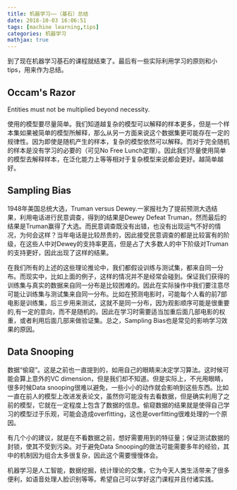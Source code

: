 ```yaml
---
title: 机器学习——（基石）总结
date: 2018-10-03 16:06:51
tags: [machine learning,tips]
categories: 机器学习
mathjax: true
---
```

到了现在机器学习基石的课程就结束了。最后有一些实际利用学习的原则和小tips，用来作为总结。
<!--more-->

## Occam's Razor ##

Entities must not be multiplied beyond necessity.

使用的模型要尽量简单。我们知道越复杂的模型可以解释的样本更多，但是一个样本集如果被简单的模型所解释，那么从另一方面来说这个数据集更可能存在一定的规律性。因为即使是随机产生的样本，复杂的模型依然可以解释。而对于完全随机的样本是没有学习的必要的（可见No Free Lunch定理）。因此我们尽量使用简单的模型去解释样本，在泛化能力上等等相对于复杂模型来说都会更好。越简单越好。

## Sampling Bias ##

1948年美国总统大选，Truman versus Dewey.一家报社为了提前预测大选结果，利用电话进行民意调查，得到的结果是Dewey Defeat Truman，然而最后的结果是Truman赢得了大选。而民意调查既没有出错，也没有出现运气不好的情况，为何会这样？当年电话是比较昂贵的，因此接受民意调查的都是比较富有的阶级，在这些人中对Dewey的支持率更高，但是占了大多数人的中下阶级对Truman的支持更好，因此出现了这样的结果。

在我们所有的上述的这些理论推论中，我们都假设训练与测试集，都来自同一分布。而现实中，比如上面的例子，这样的情况并不是经常会碰到。保证我们获得的训练集与真实的数据来自同一分布是比较困难的。因此在实际操作中我们要注意尽可能让训练集与测试集来自同一分布。比如在预测电影时，可能每个人看的前7部电影是训练集，后三步用来测试，这就不是同一分布，因为观影顺序可能是很重要的,有一定的意向，而不是随机的。因此在学习时需要适当加重后面几部电影的权重，或者利用后面几部来做验证集。总之，Sampling Bias也是常见的影响学习效果的原因。

## Data Snooping ##

数据“偷窥”。这是之前也一直提到的，如用自己的眼睛来决定学习算法。这时候可能会算上意外的VC dimension，但是我们却不知道。但是实际上，不光用眼睛，很多时候Data snooping很难以避免，一些小小的动作就会影响到这些东西。比如一直在前人的模型上改进发表论文，虽然你可能没有去看数据，但是确实利用了之前的模型，它就在一定程度上包含了数据的信息。偷窥数据的结果就是使得自己学习的模型过于乐观，可能会造成overfitting，这也是overfitting很难处理的一个原因。

有几个小的建议，就是在不看数据之前，想好需要用到的特征量；保证测试数据的封锁，使其不受到污染。对于避免Data Snooping的做法可能需要多年的经验，其中的机制因为组合太多很复杂，因此这个需要慢慢体会。

机器学习是人工智能，数据挖掘，统计理论的交集，它为今天人类生活带来了很多便利，如语音处理人脸识别等等。希望自己可以学好这门课程并且付诸实践。